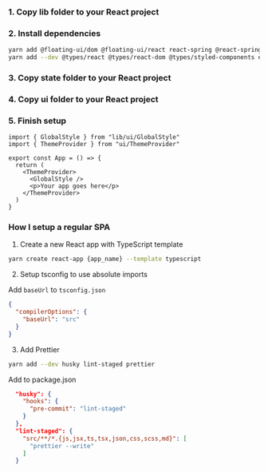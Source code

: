 ### 1. Copy lib folder to your React project

### 2. Install dependencies

```sh
yarn add @floating-ui/dom @floating-ui/react react-spring @react-spring/web date-fns focus-trap-react react react-dom react-dropzone react-to-print react-use styled-components react-query
yarn add --dev @types/react @types/react-dom @types/styled-components eslint typescript
```

### 3. Copy state folder to your React project

### 4. Copy ui folder to your React project

### 5. Finish setup

```tsx
import { GlobalStyle } from "lib/ui/GlobalStyle"
import { ThemeProvider } from "ui/ThemeProvider"

export const App = () => {
  return (
    <ThemeProvider>
      <GlobalStyle />
      <p>Your app goes here</p>
    </ThemeProvider>
  )
}
```

### How I setup a regular SPA

1. Create a new React app with TypeScript template

```sh
yarn create react-app {app_name} --template typescript
```

2. Setup tsconfig to use absolute imports

Add `baseUrl` to `tsconfig.json`

```json
{
  "compilerOptions": {
    "baseUrl": "src"
  }
}
```

3. Add Prettier

```sh
yarn add --dev husky lint-staged prettier
```

Add to package.json

```json
  "husky": {
    "hooks": {
      "pre-commit": "lint-staged"
    }
  },
  "lint-staged": {
    "src/**/*.{js,jsx,ts,tsx,json,css,scss,md}": [
      "prettier --write"
    ]
  }
```
